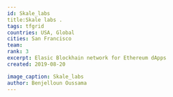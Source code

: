 ```yaml
---
id: Skale_labs
title:Skale labs .
tags: tfgrid
countries: USA, Global
cities: San Francisco
team:  
rank: 3
excerpt: Elasic Blockhain network for Ethereum dApps
created: 2019-08-20

image_caption: Skale_labs
author: Benjelloun Oussama
---
```


